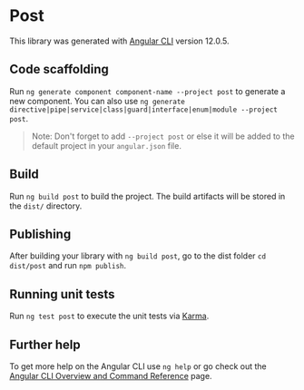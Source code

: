 # Post

This library was generated with [Angular CLI](https://github.com/angular/angular-cli) version 12.0.5.

## Code scaffolding

Run `ng generate component component-name --project post` to generate a new component. You can also use `ng generate directive|pipe|service|class|guard|interface|enum|module --project post`.
> Note: Don't forget to add `--project post` or else it will be added to the default project in your `angular.json` file. 

## Build

Run `ng build post` to build the project. The build artifacts will be stored in the `dist/` directory.

## Publishing

After building your library with `ng build post`, go to the dist folder `cd dist/post` and run `npm publish`.

## Running unit tests

Run `ng test post` to execute the unit tests via [Karma](https://karma-runner.github.io).

## Further help

To get more help on the Angular CLI use `ng help` or go check out the [Angular CLI Overview and Command Reference](https://angular.io/cli) page.
